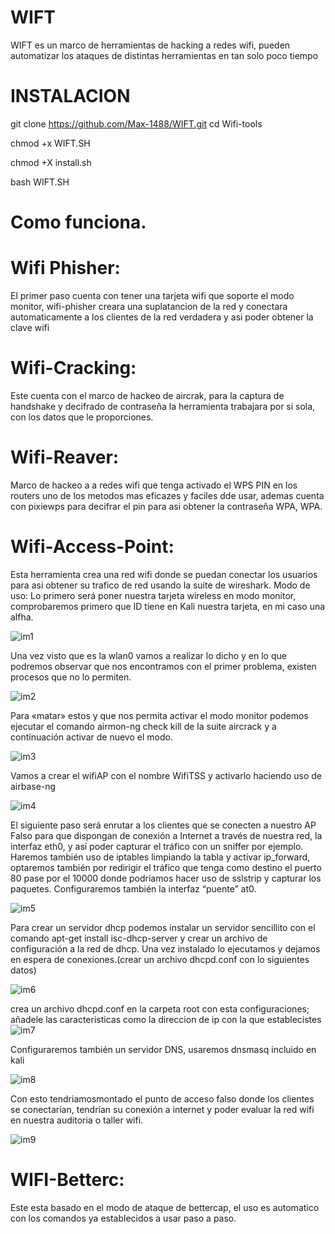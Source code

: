 # WIFT
WIFT  es un marco de  herramientas  de hacking a redes wifi, pueden automatizar los ataques de distintas herramientas en tan solo poco tiempo 

# INSTALACION
git clone https://github.com/Max-1488/WIFT.git
cd Wifi-tools

chmod +x WIFT.SH

chmod +X install.sh

bash WIFT.SH


 # Como funciona.

 # Wifi Phisher: 
El primer paso cuenta con tener una tarjeta wifi que soporte el modo monitor, wifi-phisher creara una suplatancion de la red y conectara automaticamente a los clientes de la red verdadera y asi poder obtener la clave wifi 

 # Wifi-Cracking:
Este cuenta con el marco de hackeo de aircrak, para la captura de handshake y decifrado de contraseña la herramienta trabajara por si sola, con los datos que le proporciones.

 # Wifi-Reaver: 
Marco de hackeo a a redes wifi que tenga activado el WPS PIN en los routers uno de los metodos mas eficazes y faciles dde usar, ademas cuenta con pixiewps para decifrar el pin para asi obtener la contraseña WPA, WPA.

 # Wifi-Access-Point: 
Esta herramienta crea una red wifi donde se puedan conectar los usuarios para asi obtener su trafico de red usando la suite de wireshark.
Modo de uso:
Lo primero será poner nuestra tarjeta wireless en modo monitor, comprobaremos primero que ID tiene en Kali nuestra tarjeta, en mi caso una alfha.

![im1](https://user-images.githubusercontent.com/64449711/97355477-92918400-185c-11eb-8a69-3afd0b2a705a.jpg)

Una vez visto que es la wlan0 vamos a realizar lo dicho y en lo que podremos observar que nos encontramos con el primer problema, existen procesos que no lo permiten.

![im2](https://user-images.githubusercontent.com/64449711/97357023-c1105e80-185e-11eb-8483-1b7f5db55647.jpg)

Para «matar» estos y que nos permita activar el modo monitor podemos ejecutar el comando airmon-ng check kill de la suite aircrack  y a continuación activar de nuevo el modo.

![im3](https://user-images.githubusercontent.com/64449711/97357027-c2418b80-185e-11eb-8cc8-0e7b269dc02d.jpg)

Vamos a crear el wifiAP con el nombre WifiTSS y activarlo haciendo uso de airbase-ng

![im4](https://user-images.githubusercontent.com/64449711/97357031-c40b4f00-185e-11eb-8659-9073a3a55f1b.jpg)

El siguiente paso será enrutar a los clientes que se conecten a nuestro AP Falso para que dispongan de conexión a Internet a través de nuestra red, la interfaz eth0, y así poder capturar el tráfico con un sniffer por ejemplo. Haremos también uso de iptables limpiando la tabla y activar ip_forward, optaremos también por redirigir el tráfico que tenga como destino el puerto 80 pase por el 10000 donde podríamos hacer uso de sslstrip y capturar los paquetes. Configuraremos también la interfaz “puente” at0.

![im5](https://user-images.githubusercontent.com/64449711/97357036-c53c7c00-185e-11eb-92b3-203332ce36ef.jpg)

Para crear un servidor dhcp podemos instalar un servidor sencillito con el comando  apt-get install isc-dhcp-server y crear un archivo de configuración a la red de dhcp. Una vez instalado lo ejecutamos y dejamos en espera de conexiones.(crear un archivo dhcpd.conf con lo siguientes datos)

![im6](https://user-images.githubusercontent.com/64449711/97357039-c66da900-185e-11eb-9c6e-d4e62e39dde7.jpg)

crea un archivo dhcpd.conf en la carpeta root  con  esta configuraciones; añadele las caracteristicas como la direccion de ip con la que establecistes
![im7](https://user-images.githubusercontent.com/64449711/97357047-c9689980-185e-11eb-82f7-dbf6e5ecf3cf.jpg)

Configuraremos también un servidor DNS, usaremos dnsmasq incluido en kali

![im8](https://user-images.githubusercontent.com/64449711/97357054-cbcaf380-185e-11eb-9bc1-95299629f8be.jpg)

Con esto tendriamosmontado el punto de acceso falso donde los clientes se conectarían, tendrían su conexión a internet y poder evaluar la red wifi en nuestra auditoria o taller wifi.

![im9](https://user-images.githubusercontent.com/64449711/97357058-cd94b700-185e-11eb-9f80-c7ba904d125c.jpg)

# WIFI-Betterc: 
Este esta basado en el modo de ataque de bettercap, el uso es automatico con los comandos ya establecidos a usar paso a paso.


